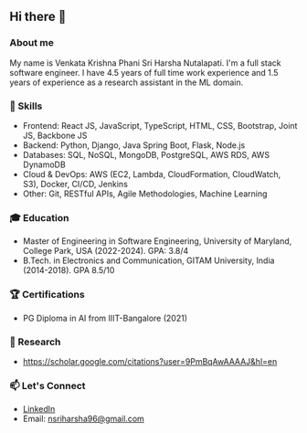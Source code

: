 ## Hi there 👋

<!--
**SriHarshaNutalapati/SriHarshaNutalapati** is a ✨ _special_ ✨ repository because its `README.md` (this file) appears on your GitHub profile.

Here are some ideas to get you started:

- 🔭 I’m currently working on ...
- 🌱 I’m currently learning ...
- 👯 I’m looking to collaborate on ...
- 🤔 I’m looking for help with ...
- 💬 Ask me about ...
- 📫 How to reach me: ...
- 😄 Pronouns: ...
- ⚡ Fun fact: ...
-->

### About me
My name is Venkata Krishna Phani Sri Harsha Nutalapati. I'm a full stack software engineer. I have 4.5 years of full time work experience and 1.5 years of experience as a research assistant in the ML domain. 

### 🚀 Skills
- Frontend: React JS, JavaScript, TypeScript, HTML, CSS, Bootstrap, Joint JS, Backbone JS
- Backend: Python, Django, Java Spring Boot, Flask, Node.js
- Databases: SQL, NoSQL, MongoDB, PostgreSQL, AWS RDS, AWS DynamoDB
- Cloud & DevOps: AWS (EC2, Lambda, CloudFormation, CloudWatch, S3), Docker, CI/CD, Jenkins
- Other: Git, RESTful APIs, Agile Methodologies, Machine Learning

### 🎓 Education
- Master of Engineering in Software Engineering, University of Maryland, College Park, USA (2022-2024). GPA: 3.8/4
- B.Tech. in Electronics and Communication, GITAM University, India (2014-2018). GPA 8.5/10

### 🏆 Certifications
- PG Diploma in AI from IIIT-Bangalore (2021)

### 🔎 Research
- https://scholar.google.com/citations?user=9PmBqAwAAAAJ&hl=en

### 📫 Let's Connect
- [LinkedIn](https://linkedin.com/in/nharsha96)
- Email: nsriharsha96@gmail.com



